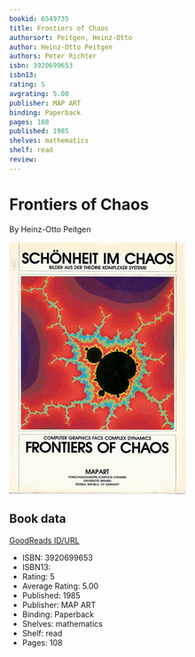 ```yaml
---
bookid: 6549735
title: Frontiers of Chaos
authorsort: Peitgen, Heinz-Otto
author: Heinz-Otto Peitgen
authors: Peter Richter
isbn: 3920699653
isbn13: 
rating: 5
avgrating: 5.00
publisher: MAP ART
binding: Paperback
pages: 108
published: 1985
shelves: mathematics
shelf: read
review: 
---
```


# Frontiers of Chaos

By Heinz-Otto Peitgen

![](../../assets/bookcovers/1245091834l/6549735.jpg)

## Book data

[GoodReads ID/URL](https://www.goodreads.com/book/show/6549735)

- ISBN: 3920699653
- ISBN13: 
- Rating: 5
- Average Rating: 5.00
- Published: 1985
- Publisher: MAP ART
- Binding: Paperback
- Shelves: mathematics
- Shelf: read
- Pages: 108

